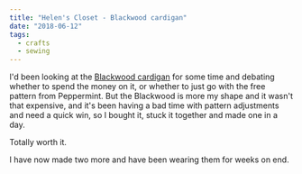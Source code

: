 ```yaml
---
title: "Helen's Closet - Blackwood cardigan"
date: "2018-06-12"
tags:
  - crafts
  - sewing
---
```


I'd been looking at the [Blackwood cardigan](https://helenscloset.ca/product/blackwood-cardigan-pdf-pattern) for some time and debating whether to spend the money on it, or whether to just go with the free pattern from Peppermint. But the Blackwood is more my shape and it wasn't that expensive, and it's been having a bad time with pattern adjustments and need a quick win, so I bought it, stuck it together and made one in a day.

Totally worth it.

I have now made two more and have been wearing them for weeks on end.
